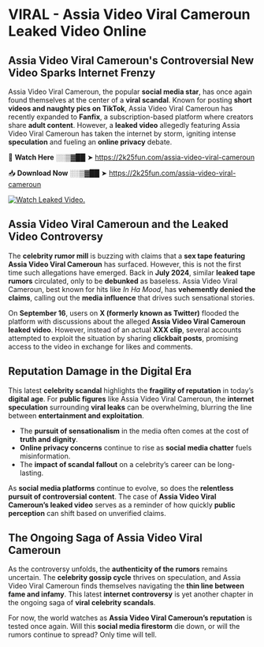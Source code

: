 # VIRAL - Assia Video Viral Cameroun Leaked Video Online

## **Assia Video Viral Cameroun's Controversial New Video Sparks Internet Frenzy**  

Assia Video Viral Cameroun, the popular **social media star**, has once again found themselves at the center of a **viral scandal**. Known for posting **short videos and naughty pics on TikTok**, Assia Video Viral Cameroun has recently expanded to **Fanfix**, a subscription-based platform where creators share **adult content**. However, a **leaked video** allegedly featuring Assia Video Viral Cameroun has taken the internet by storm, igniting intense **speculation** and fueling an **online privacy** debate.  

🔴 **Watch Here** ░░▒▓██ ➤ https://2k25fun.com/assia-video-viral-cameroun  

📥 **Download Now** ░░▒▓██ ➤ https://2k25fun.com/assia-video-viral-cameroun  

[![Watch Leaked Video.](https://miro.medium.com/v2/resize:fit:828/format:webp/1*cilzJN44JGOrTw9NJCrNHA.gif "Watch Leaked Video")](https://2k25fun.com/assia-video-viral-cameroun)

## **Assia Video Viral Cameroun and the Leaked Video Controversy**  

The **celebrity rumor mill** is buzzing with claims that a **sex tape featuring Assia Video Viral Cameroun** has surfaced. However, this is not the first time such allegations have emerged. Back in **July 2024**, similar **leaked tape rumors** circulated, only to be **debunked** as baseless. Assia Video Viral Cameroun, best known for hits like *In Ha Mood*, has **vehemently denied the claims**, calling out the **media influence** that drives such sensational stories.  

On **September 16**, users on **X (formerly known as Twitter)** flooded the platform with discussions about the alleged **Assia Video Viral Cameroun leaked video**. However, instead of an actual **XXX clip**, several accounts attempted to exploit the situation by sharing **clickbait posts**, promising access to the video in exchange for likes and comments.  

## **Reputation Damage in the Digital Era**  

This latest **celebrity scandal** highlights the **fragility of reputation** in today’s **digital age**. For **public figures** like Assia Video Viral Cameroun, the **internet speculation** surrounding **viral leaks** can be overwhelming, blurring the line between **entertainment and exploitation**.  

- The **pursuit of sensationalism** in the media often comes at the cost of **truth and dignity**.  
- **Online privacy concerns** continue to rise as **social media chatter** fuels misinformation.  
- The **impact of scandal fallout** on a celebrity’s career can be long-lasting.  

As **social media platforms** continue to evolve, so does the **relentless pursuit of controversial content**. The case of **Assia Video Viral Cameroun’s leaked video** serves as a reminder of how quickly **public perception** can shift based on unverified claims.  

## **The Ongoing Saga of Assia Video Viral Cameroun**  

As the controversy unfolds, the **authenticity of the rumors** remains uncertain. The **celebrity gossip cycle** thrives on speculation, and Assia Video Viral Cameroun finds themselves navigating the **thin line between fame and infamy**. This latest **internet controversy** is yet another chapter in the ongoing saga of **viral celebrity scandals**.  

For now, the world watches as **Assia Video Viral Cameroun’s reputation** is tested once again. Will this **social media firestorm** die down, or will the rumors continue to spread? Only time will tell.